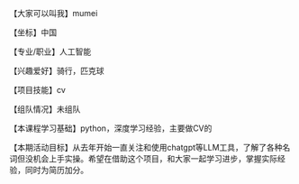 【大家可以叫我】mumei

【坐标】中国

【专业/职业】人工智能

【兴趣爱好】骑行，匹克球

【项目技能】cv

【组队情况】未组队

【本课程学习基础】python，深度学习经验，主要做CV的

【本期活动目标】从去年开始一直关注和使用chatgpt等LLM工具，了解了各种名词但没机会上手实操。希望在借助这个项目，和大家一起学习进步，掌握实际经验，同时为简历加分。